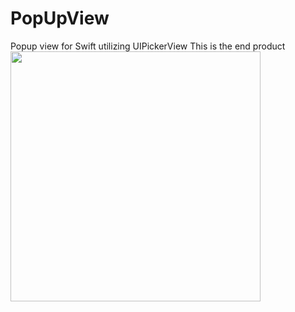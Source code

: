 # PopUpView
Popup view for Swift utilizing UIPickerView
This is the end product
<img src = "ExamplePicture" height = "400">

